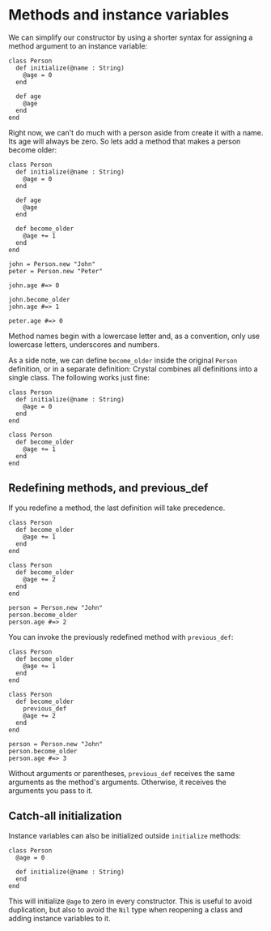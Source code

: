 # Methods and instance variables

We can simplify our constructor by using a shorter syntax for assigning a method argument to an instance variable:

```crystal
class Person
  def initialize(@name : String)
    @age = 0
  end
  
  def age
    @age
  end
end
```

Right now, we can't do much with a person aside from create it with a name. Its age will always be zero. So lets add a method that makes a person become older:

```crystal
class Person
  def initialize(@name : String)
    @age = 0
  end
  
  def age
    @age
  end
  
  def become_older
    @age += 1
  end
end

john = Person.new "John"
peter = Person.new "Peter"

john.age #=> 0

john.become_older
john.age #=> 1

peter.age #=> 0
```

Method names begin with a lowercase letter and, as a convention, only use lowercase letters, underscores and numbers.

As a side note, we can define `become_older` inside the original `Person` definition, or in a separate definition: Crystal combines all definitions into a single class. The following works just fine:

```crystal
class Person
  def initialize(@name : String)
    @age = 0
  end
end

class Person
  def become_older
    @age += 1
  end
end
```

## Redefining methods, and previous_def

If you redefine a method, the last definition will take precedence.

```crystal
class Person
  def become_older
    @age += 1
  end
end

class Person
  def become_older
    @age += 2
  end
end

person = Person.new "John"
person.become_older
person.age #=> 2
```

You can invoke the previously redefined method with `previous_def`:

```crystal
class Person
  def become_older
    @age += 1
  end
end

class Person
  def become_older
    previous_def
    @age += 2
  end
end

person = Person.new "John"
person.become_older
person.age #=> 3
```

Without arguments or parentheses, `previous_def` receives the same arguments as the method's arguments. Otherwise, it receives the arguments you pass to it.

## Catch-all initialization

Instance variables can also be initialized outside `initialize` methods:

```crystal
class Person
  @age = 0

  def initialize(@name : String)
  end
end
```

This will initialize `@age` to zero in every constructor. This is useful to avoid duplication, but also to avoid the `Nil` type when reopening a class and adding instance variables to it.


